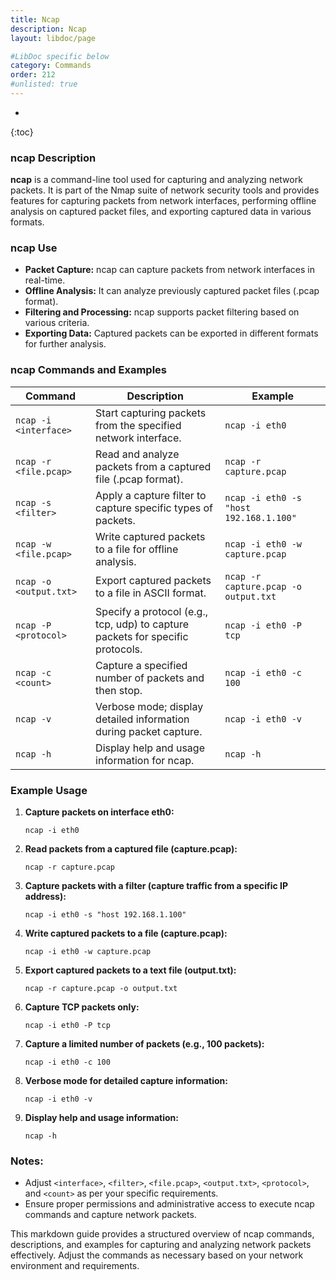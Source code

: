 ```yaml
---
title: Ncap
description: Ncap
layout: libdoc/page

#LibDoc specific below
category: Commands
order: 212
#unlisted: true
---
```

* 
{:toc}

### ncap Description

**ncap** is a command-line tool used for capturing and analyzing network packets. It is part of the Nmap suite of network security tools and provides features for capturing packets from network interfaces, performing offline analysis on captured packet files, and exporting captured data in various formats.

### ncap Use

- **Packet Capture:** ncap can capture packets from network interfaces in real-time.
- **Offline Analysis:** It can analyze previously captured packet files (.pcap format).
- **Filtering and Processing:** ncap supports packet filtering based on various criteria.
- **Exporting Data:** Captured packets can be exported in different formats for further analysis.

### ncap Commands and Examples

| **Command**                    | **Description**                                                                 | **Example**                                                                                   |
|--------------------------------|---------------------------------------------------------------------------------|-----------------------------------------------------------------------------------------------|
| `ncap -i <interface>`          | Start capturing packets from the specified network interface.                   | `ncap -i eth0`                                                                                |
| `ncap -r <file.pcap>`          | Read and analyze packets from a captured file (.pcap format).                    | `ncap -r capture.pcap`                                                                        |
| `ncap -s <filter>`             | Apply a capture filter to capture specific types of packets.                     | `ncap -i eth0 -s "host 192.168.1.100"`                                                        |
| `ncap -w <file.pcap>`          | Write captured packets to a file for offline analysis.                           | `ncap -i eth0 -w capture.pcap`                                                                |
| `ncap -o <output.txt>`         | Export captured packets to a file in ASCII format.                               | `ncap -r capture.pcap -o output.txt`                                                           |
| `ncap -P <protocol>`           | Specify a protocol (e.g., tcp, udp) to capture packets for specific protocols.    | `ncap -i eth0 -P tcp`                                                                         |
| `ncap -c <count>`              | Capture a specified number of packets and then stop.                             | `ncap -i eth0 -c 100`                                                                         |
| `ncap -v`                      | Verbose mode; display detailed information during packet capture.                | `ncap -i eth0 -v`                                                                             |
| `ncap -h`                      | Display help and usage information for ncap.                                      | `ncap -h`                                                                                     |

### Example Usage

1. **Capture packets on interface eth0:**
   ```
   ncap -i eth0
   ```

2. **Read packets from a captured file (capture.pcap):**
   ```
   ncap -r capture.pcap
   ```

3. **Capture packets with a filter (capture traffic from a specific IP address):**
   ```
   ncap -i eth0 -s "host 192.168.1.100"
   ```

4. **Write captured packets to a file (capture.pcap):**
   ```
   ncap -i eth0 -w capture.pcap
   ```

5. **Export captured packets to a text file (output.txt):**
   ```
   ncap -r capture.pcap -o output.txt
   ```

6. **Capture TCP packets only:**
   ```
   ncap -i eth0 -P tcp
   ```

7. **Capture a limited number of packets (e.g., 100 packets):**
   ```
   ncap -i eth0 -c 100
   ```

8. **Verbose mode for detailed capture information:**
   ```
   ncap -i eth0 -v
   ```

9. **Display help and usage information:**
   ```
   ncap -h
   ```

### Notes:
- Adjust `<interface>`, `<filter>`, `<file.pcap>`, `<output.txt>`, `<protocol>`, and `<count>` as per your specific requirements.
- Ensure proper permissions and administrative access to execute ncap commands and capture network packets.

This markdown guide provides a structured overview of ncap commands, descriptions, and examples for capturing and analyzing network packets effectively. Adjust the commands as necessary based on your network environment and requirements.
